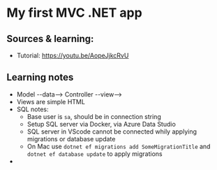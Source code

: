 # My first MVC .NET app

## Sources & learning:

- Tutorial: https://youtu.be/AopeJjkcRvU

## Learning notes

- Model --data--> Controller --view-->
- Views are simple HTML
- SQL notes:
  - Base user is `sa`, should be in connection string
  - Setup SQL server via Docker, via Azure Data Studio
  - SQL server in VScode cannot be connected whily applying migrations or database update
  - On Mac use `dotnet ef migrations add SomeMigrationTitle` and `dotnet ef database update` to apply migrations
-
